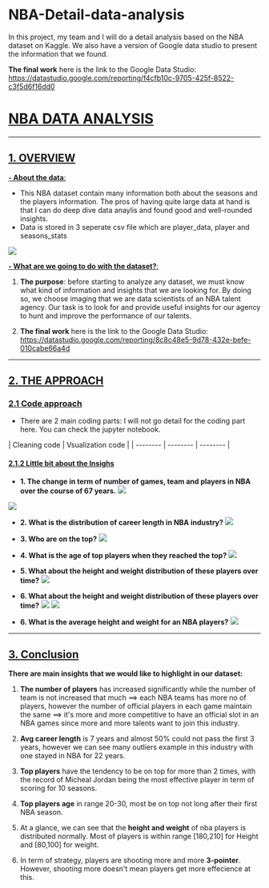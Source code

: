 # NBA-Detail-data-analysis
In this project, my team and I will do a detail analysis based on the NBA dataset on Kaggle. We also have a version of Google data studio to present the information that we found.

**The final work** here is the link to the Google Data Studio:
https://datastudio.google.com/reporting/f4cfb10c-9705-425f-8522-c3f5d6f16dd0

# [NBA DATA ANALYSIS ](/9lRMLcbMR--joBvR84z5KA)
---
## [ 1. OVERVIEW ](/9lRMLcbMR--joBvR84z5KA)

[ **- About the data**: ](/9lRMLcbMR--joBvR84z5KA) 

- This NBA dataset contain many information both about the seasons and the players information. The pros of having quite large data at hand is that I can do deep dive data anaylis and found good and well-rounded insights.
- Data is stored in 3 seperate csv file which are player_data, player and seasons_stats

![](https://i.imgur.com/0dY5URQ.png)

[ **-  What are we going to do with the dataset?**: ](/9lRMLcbMR--joBvR84z5KA) 
1. **The purpose**: before starting to analyze any dataset, we must know what kind of information and insights that we are looking for. By doing so, we choose imaging that we are data scientists of an NBA talent agency. Our task is to look for and provide useful insights for our agency to hunt and improve the performance of our talents.


4. **The final work** here is the link to the Google Data Studio:
https://datastudio.google.com/reporting/8c8c48e5-9d78-432e-befe-010cabe66a4d

---
## [ 2. THE APPROACH ](/9lRMLcbMR--joBvR84z5KA)

### [2.1 Code approach](/lH2ryznwTJa4oKA092dkkA)
- There are 2 main coding parts: I will not go detail for the coding part here. You can check the jupyter notebook.

| Cleaning code | Vsualization code | 
| -------- | -------- | -------- |


#### [2.1.2 Little bit about the Insighs](/lH2ryznwTJa4oKA092dkkA)

- **1. The change in term of number of games, team and players in NBA over the course of 67 years.**
![](https://i.imgur.com/iMwpiih.png)

![](https://i.imgur.com/lpKR4IU.png)


- **2. What is the distribution of career length in NBA industry?**
![](https://i.imgur.com/YOtBic4.png)

- **3. Who are on the top?** 
![](https://i.imgur.com/qm9wGlT.png)

- **4. What is the age of top players when they reached the top?** 
![](https://i.imgur.com/Zs6Y5CR.png)

- **5. What about the height and weight distribution of these players over time?**
![](https://i.imgur.com/wnyUwk6.gif)

- **6. What about the height and weight distribution of these players over time?**
![](https://i.imgur.com/WhJG3RK.png)
![](https://i.imgur.com/sARXhQo.png)


- **6. What is the average height and weight for an NBA players?**
![](https://i.imgur.com/Xc1PvOU.png)

---

## [3. Conclusion ](/-iz_-FrPQ3SPbl7WJxdocg)

**There are main insights that we would like to highlight in our dataset:**
1. **The number of players** has increased significantly while the number of team is not increased that much ==> each NBA teams has more no of players, however the number of official players in each game maintain the same ==> it's more and more competitive to have an official slot in an NBA games since more and more talents want to join this industry.


2. **Avg career length** is 7 years and almost 50% could not pass the first 3 years, however we can see many outliers example in this industry with one stayed in NBA for 22 years.


3. **Top players** have the tendency to be on top for more than 2 times, with the record of Micheal Jordan being the most effective player in term of scoring for 10 seasons.


4. **Top players age** in range 20-30, most be on top not long after their first NBA season.


5. At a glance, we can see that the **height and weight** of nba players is distributed normally. Most of players is within range [180,210] for Height and [80,100] for weight.


6. In term of strategy, players are shooting more and more **3-pointer**. However, shooting more doesn't mean players get more effecience at this.




